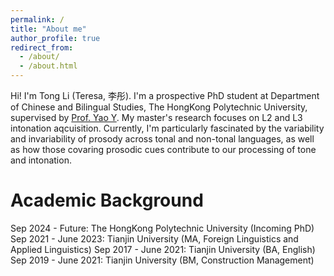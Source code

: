 ```yaml
---
permalink: /
title: "About me"
author_profile: true
redirect_from: 
  - /about/
  - /about.html
---
```


Hi! I'm Tong Li (Teresa, 李彤). I'm a prospective PhD student at Department of Chinese and Bilingual Studies, The HongKong Polytechnic University, supervised by [Prof. Yao Y](https://research.polyu.edu.hk/en/persons/yao-yao). My master's research focuses on L2 and L3 intonation aqcuisition. Currently, I'm particularly fascinated by the variability and invariability of prosody across tonal and non-tonal languages, as well as how those covaring prosodic cues contribute to our processing of tone and intonation. 

Academic Background
======
Sep 2024 - Future: The HongKong Polytechnic University (Incoming PhD) 
Sep 2021 - June 2023: Tianjin University (MA, Foreign Linguistics and Applied Linguistics) 
Sep 2017 - June 2021: Tianjin University (BA, English) 
Sep 2019 - June 2021: Tianjin University (BM, Construction Management) 
